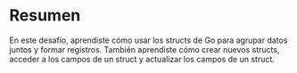 # Resumen

En este desafío, aprendiste cómo usar los structs de Go para agrupar datos juntos y formar registros. También aprendiste cómo crear nuevos structs, acceder a los campos de un struct y actualizar los campos de un struct.
